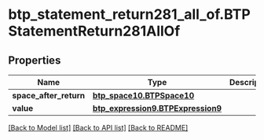# btp_statement_return281_all_of.BTPStatementReturn281AllOf

## Properties
Name | Type | Description | Notes
------------ | ------------- | ------------- | -------------
**space_after_return** | [**btp_space10.BTPSpace10**](BTPSpace10.md) |  | [optional] 
**value** | [**btp_expression9.BTPExpression9**](BTPExpression9.md) |  | [optional] 

[[Back to Model list]](../README.md#documentation-for-models) [[Back to API list]](../README.md#documentation-for-api-endpoints) [[Back to README]](../README.md)


